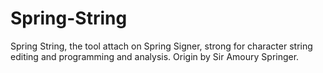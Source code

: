 # Spring-String
Spring String, the tool attach on Spring Signer, strong for character string editing and programming and analysis. Origin by Sir Amoury Springer.
